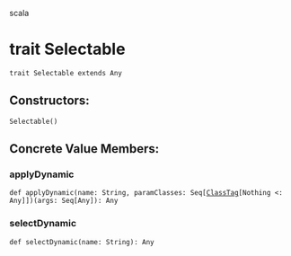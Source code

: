 scala
# trait Selectable

<pre><code class="language-scala" >trait Selectable extends Any</pre></code>
## Constructors:
<pre><code class="language-scala" >Selectable()</pre></code>

## Concrete Value Members:
### applyDynamic
<pre><code class="language-scala" >def applyDynamic(name: String, paramClasses: Seq[<a href="./reflect/ClassTag.md">ClassTag</a>[Nothing <: Any]])(args: Seq[Any]): Any</pre></code>

### selectDynamic
<pre><code class="language-scala" >def selectDynamic(name: String): Any</pre></code>

